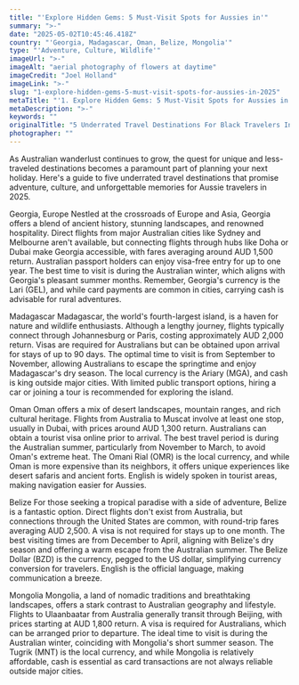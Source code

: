 ```yaml
---
title: "'Explore Hidden Gems: 5 Must-Visit Spots for Aussies in'"
summary: ">-"
date: "2025-05-02T10:45:46.418Z"
country: "'Georgia, Madagascar, Oman, Belize, Mongolia'"
type: "'Adventure, Culture, Wildlife'"
imageUrl: ">-"
imageAlt: "aerial photography of flowers at daytime"
imageCredit: "Joel Holland"
imageLink: ">-"
slug: "1-explore-hidden-gems-5-must-visit-spots-for-aussies-in-2025"
metaTitle: "'1. Explore Hidden Gems: 5 Must-Visit Spots for Aussies in 2025'"
metaDescription: ">-"
keywords: ""
originalTitle: "5 Underrated Travel Destinations For Black Travelers In 2025 - Travel Noire"
photographer: ""
---
```


As Australian wanderlust continues to grow, the quest for unique and less-traveled destinations becomes a paramount part of planning your next holiday. Here's a guide to five underrated travel destinations that promise adventure, culture, and unforgettable memories for Aussie travelers in 2025.

Georgia, Europe
Nestled at the crossroads of Europe and Asia, Georgia offers a blend of ancient history, stunning landscapes, and renowned hospitality. Direct flights from major Australian cities like Sydney and Melbourne aren't available, but connecting flights through hubs like Doha or Dubai make Georgia accessible, with fares averaging around AUD 1,500 return. Australian passport holders can enjoy visa-free entry for up to one year. The best time to visit is during the Australian winter, which aligns with Georgia's pleasant summer months. Remember, Georgia's currency is the Lari (GEL), and while card payments are common in cities, carrying cash is advisable for rural adventures.

Madagascar
Madagascar, the world's fourth-largest island, is a haven for nature and wildlife enthusiasts. Although a lengthy journey, flights typically connect through Johannesburg or Paris, costing approximately AUD 2,000 return. Visas are required for Australians but can be obtained upon arrival for stays of up to 90 days. The optimal time to visit is from September to November, allowing Australians to escape the springtime and enjoy Madagascar's dry season. The local currency is the Ariary (MGA), and cash is king outside major cities. With limited public transport options, hiring a car or joining a tour is recommended for exploring the island.

Oman
Oman offers a mix of desert landscapes, mountain ranges, and rich cultural heritage. Flights from Australia to Muscat involve at least one stop, usually in Dubai, with prices around AUD 1,300 return. Australians can obtain a tourist visa online prior to arrival. The best travel period is during the Australian summer, particularly from November to March, to avoid Oman's extreme heat. The Omani Rial (OMR) is the local currency, and while Oman is more expensive than its neighbors, it offers unique experiences like desert safaris and ancient forts. English is widely spoken in tourist areas, making navigation easier for Aussies.

Belize
For those seeking a tropical paradise with a side of adventure, Belize is a fantastic option. Direct flights don't exist from Australia, but connections through the United States are common, with round-trip fares averaging AUD 2,500. A visa is not required for stays up to one month. The best visiting times are from December to April, aligning with Belize's dry season and offering a warm escape from the Australian summer. The Belize Dollar (BZD) is the currency, pegged to the US dollar, simplifying currency conversion for travelers. English is the official language, making communication a breeze.

Mongolia
Mongolia, a land of nomadic traditions and breathtaking landscapes, offers a stark contrast to Australian geography and lifestyle. Flights to Ulaanbaatar from Australia generally transit through Beijing, with prices starting at AUD 1,800 return. A visa is required for Australians, which can be arranged prior to departure. The ideal time to visit is during the Australian winter, coinciding with Mongolia's short summer season. The Tugrik (MNT) is the local currency, and while Mongolia is relatively affordable, cash is essential as card transactions are not always reliable outside major cities.
